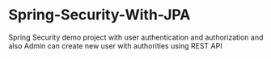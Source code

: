 # Spring-Security-With-JPA
Spring Security demo project with user authentication and authorization and also Admin can create new user with authorities using REST API
